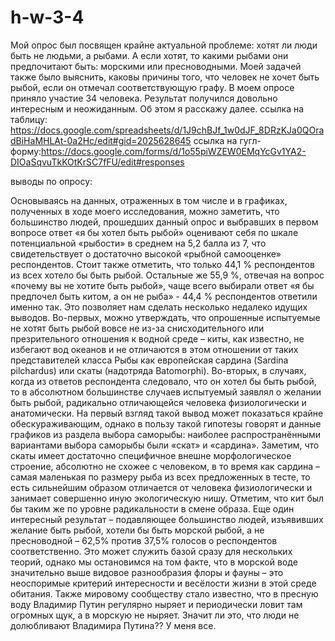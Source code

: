 # h-w-3-4
Мой опрос был посвящен крайне актуальной проблеме: хотят ли люди быть не людьми, а рыбами. А если хотят, то какими рыбами они предпочитают быть: морскими или пресноводными. Моей задачей также было выяснить, каковы причины того, что человек не хочет быть рыбой, если он отмечал соответствующую графу. В моем опросе приняло участие 34 человека. Результат получился довольно интересным и неожиданным. Об этом я расскажу далее. 
ссылка на таблицу: https://docs.google.com/spreadsheets/d/1J9chBJf_1w0dJF_8DRzKJa0QOradBiHaMHLAt-0a2Hc/edit#gid=2025628645
ссылка на гугл-форму:https://docs.google.com/forms/d/1o55piWZEW0EMqYcGv1YA2-DIOaSqvuTkKOtKrSC7fFU/edit#responses


выводы по опросу:


Основываясь на данных, отраженных в том числе и в графиках, полученных в ходе моего исследования, можно заметить, что большинство людей, прошедших данный опрос и выбравших в первом вопросе ответ «я бы хотел быть рыбой» оценивают себя по шкале потенциальной «рыбости» в среднем на 5,2 балла из 7, что свидетельствует о достаточно высокой «рыбной самооценке» респондентов. 
Стоит также отметить, что только 44,1 % респондентов из всех хотело бы быть рыбой. Остальные же 55,9 %, отвечая на вопрос «почему вы не хотите быть рыбой», чаще всего выбирали ответ «я бы предпочел быть китом, а он не рыба» - 44,4 % респондентов ответили именно так. Это позволяет нам сделать несколько недалеко идущих выводов. Во-первых, можно утверждать, что опрошенные испытуемые не хотят быть рыбой вовсе не из-за снисходительного или презрительного отношения к водной среде – киты, как известно, не избегают вод океанов и не отличаются в этом отношении от таких представителей класса Рыбы как европейская сардина (Sardina pilchardus) или скаты (надотряда Batomorphi). Во-вторых, в случаях, когда из ответов респондента следовало, что он хотел бы быть рыбой, то в абсолютном большинстве случаев испытуемый заявлял о желании быть рыбой, радикально отличающейся человека физиологически и анатомически. На первый взгляд такой вывод может показаться крайне обескураживающим, однако в пользу такой гипотезы говорят и данные графиков из раздела выбора саморыбы: наиболее распространёнными вариантами выбора саморыбы были «скат» и «сардина». Заметим, что скаты имеет достаточно специфичное внешне морфологическое строение, абсолютно не схожее с человеком, в то время как сардина – самая маленькая по размеру рыба из всех предложенных в тесте, то есть сильнейшим образом отличается от человека физиологически и занимает совершенно иную экологическую нишу. Отметим, что кит был бы таким же по уровне радикальности в смене образа. Еще один интересный результат – подавляющее большинство людей, изъявивших желание быть рыбой, хотели бы быть морской рыбой, а не пресноводной – 62,5% против 37,5% голосов о респондентов соответственно. Это может служить базой сразу для нескольких теорий, однако мы остановимся на том факте, что в морской воде значительно выше видовое разнообразия флоры и фауны – это неоспоримые критерий интересности и весёлости жизни в этой среде обитания. Также мировому сообществу стало известно, что в пресную воду Владимир Путин регулярно ныряет и периодически ловит там огромных щук, а в морскую не ныряет. Значит ли это, что люди не долюбливают Владимира Путина?? У меня все.

